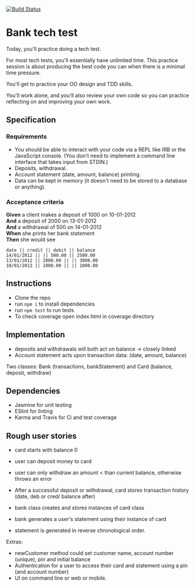 [![Build Status](https://travis-ci.com/taran314/bankTechTest.svg?branch=main)](https://travis-ci.com/taran314/bankTechTest)
<br />
# Bank tech test

Today, you'll practice doing a tech test.

For most tech tests, you'll essentially have unlimited time.  This practice session is about producing the best code you can when there is a minimal time pressure.

You'll get to practice your OO design and TDD skills.

You'll work alone, and you'll also review your own code so you can practice reflecting on and improving your own work.

## Specification

### Requirements

* You should be able to interact with your code via a REPL like IRB or the JavaScript console.  (You don't need to implement a command line interface that takes input from STDIN.)
* Deposits, withdrawal.
* Account statement (date, amount, balance) printing.
* Data can be kept in memory (it doesn't need to be stored to a database or anything).

### Acceptance criteria

**Given** a client makes a deposit of 1000 on 10-01-2012  
**And** a deposit of 2000 on 13-01-2012  
**And** a withdrawal of 500 on 14-01-2012  
**When** she prints her bank statement  
**Then** she would see

```
date || credit || debit || balance
14/01/2012 || || 500.00 || 2500.00
13/01/2012 || 2000.00 || || 3000.00
10/01/2012 || 1000.00 || || 1000.00
```
## Instructions
- Clone the repo
- run `npm i` to install dependencies
- run `npm test` to run tests
- To check coverage open index.html in coverage directory

## Implementation

- deposits and withdrawals will both act on balance -> closely linked
- Account statement acts upon transaction data: (date, amount, balance)

Two classes: Bank (transactions, bankStatement) and Card (balance, deposit, withdraw)

## Dependencies
- Jasmine for unit testing
- ESlint for linting
- Karma and Travis for Ci and test coverage

## Rough user stories
- card starts with balance 0
- user can deposit money to card
- user can only withdraw an amount < than current balance, otherwise throws an error
- After a successful deposit or withdrawal, card stores transaction history (date, deb or cred/ balance after)

- bank class creates and stores instances of card class
- bank generates a user's statement using their instance of card
- statement is generated in reverse chronological order.

Extras:
- newCustomer method could set customer name, account number (unique), pin and initial balance
- Authentication for a user to access their card and statement using a pin (and account number)
- UI on command line or web or mobile.
